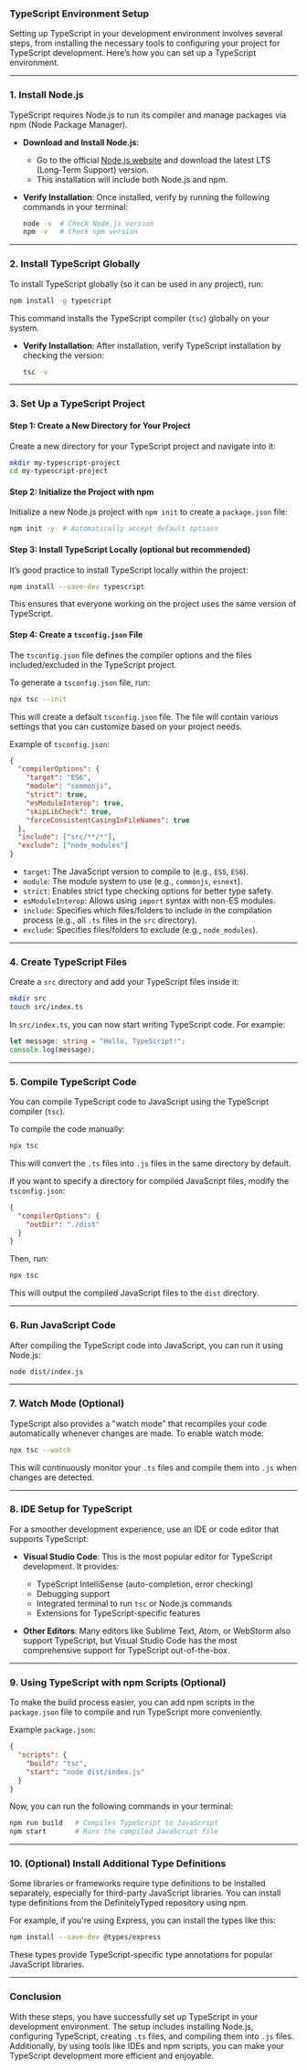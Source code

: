 ### TypeScript Environment Setup

Setting up TypeScript in your development environment involves several steps, from installing the necessary tools to configuring your project for TypeScript development. Here’s how you can set up a TypeScript environment.

---

### 1. **Install Node.js**
TypeScript requires Node.js to run its compiler and manage packages via npm (Node Package Manager).

- **Download and Install Node.js**:
  - Go to the official [Node.js website](https://nodejs.org) and download the latest LTS (Long-Term Support) version.
  - This installation will include both Node.js and npm.

- **Verify Installation**:
  Once installed, verify by running the following commands in your terminal:
  ```bash
  node -v  # Check Node.js version
  npm -v   # Check npm version
  ```

---

### 2. **Install TypeScript Globally**

To install TypeScript globally (so it can be used in any project), run:

```bash
npm install -g typescript
```

This command installs the TypeScript compiler (`tsc`) globally on your system.

- **Verify Installation**:
  After installation, verify TypeScript installation by checking the version:
  ```bash
  tsc -v
  ```

---

### 3. **Set Up a TypeScript Project**

#### Step 1: **Create a New Directory for Your Project**
Create a new directory for your TypeScript project and navigate into it:
```bash
mkdir my-typescript-project
cd my-typescript-project
```

#### Step 2: **Initialize the Project with npm**
Initialize a new Node.js project with `npm init` to create a `package.json` file:
```bash
npm init -y  # Automatically accept default options
```

#### Step 3: **Install TypeScript Locally (optional but recommended)**
It’s good practice to install TypeScript locally within the project:
```bash
npm install --save-dev typescript
```
This ensures that everyone working on the project uses the same version of TypeScript.

#### Step 4: **Create a `tsconfig.json` File**
The `tsconfig.json` file defines the compiler options and the files included/excluded in the TypeScript project.

To generate a `tsconfig.json` file, run:
```bash
npx tsc --init
```

This will create a default `tsconfig.json` file. The file will contain various settings that you can customize based on your project needs.

Example of `tsconfig.json`:
```json
{
  "compilerOptions": {
    "target": "ES6",
    "module": "commonjs",
    "strict": true,
    "esModuleInterop": true,
    "skipLibCheck": true,
    "forceConsistentCasingInFileNames": true
  },
  "include": ["src/**/*"],
  "exclude": ["node_modules"]
}
```

- `target`: The JavaScript version to compile to (e.g., `ES5`, `ES6`).
- `module`: The module system to use (e.g., `commonjs`, `esnext`).
- `strict`: Enables strict type checking options for better type safety.
- `esModuleInterop`: Allows using `import` syntax with non-ES modules.
- `include`: Specifies which files/folders to include in the compilation process (e.g., all `.ts` files in the `src` directory).
- `exclude`: Specifies files/folders to exclude (e.g., `node_modules`).

---

### 4. **Create TypeScript Files**

Create a `src` directory and add your TypeScript files inside it:
```bash
mkdir src
touch src/index.ts
```

In `src/index.ts`, you can now start writing TypeScript code. For example:

```typescript
let message: string = "Hello, TypeScript!";
console.log(message);
```

---

### 5. **Compile TypeScript Code**

You can compile TypeScript code to JavaScript using the TypeScript compiler (`tsc`). 

To compile the code manually:
```bash
npx tsc
```
This will convert the `.ts` files into `.js` files in the same directory by default.

If you want to specify a directory for compiled JavaScript files, modify the `tsconfig.json`:
```json
{
  "compilerOptions": {
    "outDir": "./dist"
  }
}
```

Then, run:
```bash
npx tsc
```
This will output the compiled JavaScript files to the `dist` directory.

---

### 6. **Run JavaScript Code**

After compiling the TypeScript code into JavaScript, you can run it using Node.js:
```bash
node dist/index.js
```

---

### 7. **Watch Mode (Optional)**

TypeScript also provides a "watch mode" that recompiles your code automatically whenever changes are made. To enable watch mode:
```bash
npx tsc --watch
```

This will continuously monitor your `.ts` files and compile them into `.js` when changes are detected.

---

### 8. **IDE Setup for TypeScript**

For a smoother development experience, use an IDE or code editor that supports TypeScript:

- **Visual Studio Code**: This is the most popular editor for TypeScript development. It provides:
  - TypeScript IntelliSense (auto-completion, error checking)
  - Debugging support
  - Integrated terminal to run `tsc` or Node.js commands
  - Extensions for TypeScript-specific features

- **Other Editors**: Many editors like Sublime Text, Atom, or WebStorm also support TypeScript, but Visual Studio Code has the most comprehensive support for TypeScript out-of-the-box.

---

### 9. **Using TypeScript with npm Scripts (Optional)**

To make the build process easier, you can add npm scripts in the `package.json` file to compile and run TypeScript more conveniently.

Example `package.json`:
```json
{
  "scripts": {
    "build": "tsc",
    "start": "node dist/index.js"
  }
}
```

Now, you can run the following commands in your terminal:
```bash
npm run build   # Compiles TypeScript to JavaScript
npm start       # Runs the compiled JavaScript file
```

---

### 10. **(Optional) Install Additional Type Definitions**

Some libraries or frameworks require type definitions to be installed separately, especially for third-party JavaScript libraries. You can install type definitions from the DefinitelyTyped repository using npm.

For example, if you're using Express, you can install the types like this:
```bash
npm install --save-dev @types/express
```

These types provide TypeScript-specific type annotations for popular JavaScript libraries.

---

### Conclusion

With these steps, you have successfully set up TypeScript in your development environment. The setup includes installing Node.js, configuring TypeScript, creating `.ts` files, and compiling them into `.js` files. Additionally, by using tools like IDEs and npm scripts, you can make your TypeScript development more efficient and enjoyable.
